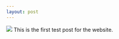 ```yaml
---
layout: post
---
```

<img src="{{ site.baseurl }}/images/pic02.jpg">
This is the first test post for the website.

